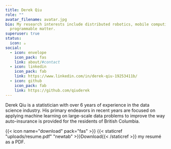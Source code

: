 ```yaml
---
title: Derek Qiu
role: ""
avatar_filename: avatar.jpg
bio: My research interests include distributed robotics, mobile computing and
  programmable matter.
superuser: true
status:
  icon: ☕️
social:
  - icon: envelope
    icon_pack: fas
    link: about/#contact
  - icon: linkedin
    icon_pack: fab
    link: https://www.linkedin.com/in/derek-qiu-19253411b/
  - icon: github
    icon_pack: fab
    link: https://github.com/qiuderek
---
```

Derek Qiu is a statistician with over 6 years of experience in the data science industry. His primary endeavors in recent years are focused on applying machine learning on large-scale data problems to improve the way auto-insurance is provided for the residents of British Columbia.

{{< icon name="download" pack="fas" >}} {{< staticref "uploads/resume.pdf" "newtab" >}}Download{{< /staticref >}} my resumé as a PDF.